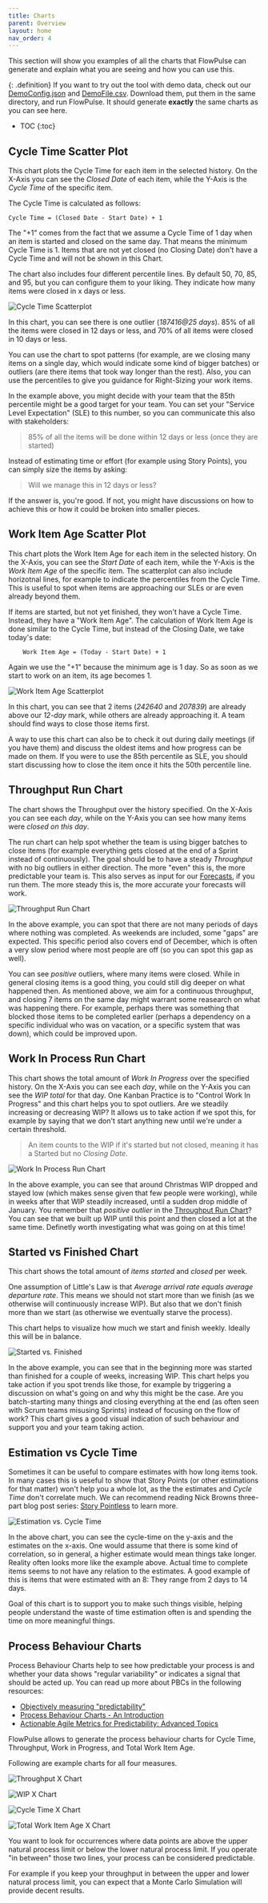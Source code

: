 ```yaml
---
title: Charts
parent: Overview
layout: home
nav_order: 4
---
```


This section will show you examples of all the charts that FlowPulse can generate and explain what you are seeing and how you can use this.

{: .definition}
If you want to try out the tool with demo data, check out our [DemoConfig.json](../assets/exampledata/DemoConfig.json) and [DemoFile.csv](../assets/exampledata/DemoFile.csv). Download them, put them in the same directory, and run FlowPulse. It should generate **exactly** the same charts as you can see here.

- TOC
{:toc}

## Cycle Time Scatter Plot
This chart plots the Cycle Time for each item in the selected history. On the X-Axis you can see the *Closed Date* of each item, while the Y-Axis is the *Cycle Time* of the specific item.

The Cycle Time is calculated as follows:  
```
Cycle Time = (Closed Date - Start Date) + 1
```
The "+1" comes from the fact that we assume a Cycle Time of 1 day when an item is started and closed on the same day. That means the minimum Cycle Time is 1. Items that are not yet closed (no Closing Date) don't have a Cycle Time and will not be shown in this Chart.

The chart also includes four different percentile lines. By default 50, 70, 85, and 95, but you can configure them to your liking. They indicate how many items were closed in x days or less.

![Cycle Time Scatterplot](../assets/charts/CycleTime.png)

In this chart, you can see there is one outlier (*187416@25 days*). 85% of all the items were closed in 12 days or less, and 70% of all items were closed in 10 days or less.

You can use the chart to spot patterns (for example, are we closing many items on a single day, which would indicate some kind of bigger batches) or outliers (are there items that took way longer than the rest). Also, you can use the percentiles to give you guidance for Right-Sizing your work items.

In the example above, you might decide with your team that the 85th percentile might be a good target for your team. You can set your "Service Level Expectation" (SLE) to this number, so you can communicate this also with stakeholders:
> 85% of all the items will be done within 12 days or less (once they are started)

Instead of estimating time or effort (for example using Story Points), you can simply size the items by asking:
> Will we manage this in 12 days or less? 

If the answer is, you're good. If not, you might have discussions on how to achieve this or how it could be broken into smaller pieces.

## Work Item Age Scatter Plot
This chart plots the Work Item Age for each item in the selected history. On the X-Axis, you can see the *Start Date* of each item, while the Y-Axis is the *Work Item Age* of the specific item. The scatterplot can also include horizotnal lines, for example to indicate the percentiles from the Cycle Time. This is useful to spot when items are approaching our SLEs or are even already beyond them.

If items are started, but not yet finished, they won't have a Cycle Time. Instead, they have a "Work Item Age". The calculation of Work Item Age is done similar to the Cycle Time, but instead of the Closing Date, we take today's date:
```
    Work Item Age = (Today - Start Date) + 1
```

Again we use the "+1" because the minimum age is 1 day. So as soon as we start to work on an item, its age becomes 1.

![Work Item Age Scatterplot](../assets/charts/WorkItemAge.png)

In this chart, you can see that 2 items (*242640* and *207839*) are already above our *12-day* mark, while others are already approaching it.
A team should find ways to close those items first.

A way to use this chart can also be to check it out during daily meetings (if you have them) and discuss the oldest items and how progress can be made on them. If you were to use the 85th percentile as SLE, you should start discussing how to close the item once it hits the 50th percentile line.

## Throughput Run Chart
The chart shows the Throughput over the history specified. On the X-Axis you can see each *day*, while on the Y-Axis you can see how many items were *closed on this day*.

The run chart can help spot whether the team is using bigger batches to close items (for example everything gets closed at the end of a Sprint instead of continuously). The goal should be to have a steady *Throughput* with no big outliers in either direction. The more "even" this is, the more predictable your team is. This also serves as input for our [Forecasts](../forecasts/forecasts.html), if you run them. The more steady this is, the more accurate your forecasts will work.

![Throughput Run Chart](../assets/charts/Throughput.png)

In the above example, you can spot that there are not many periods of days where nothing was completed. As weekends are included, some "gaps" are expected. This specific period also covers end of December, which is often a very slow period where most people are off (so you can spot this gap as well).

You can see *positive* outliers, where many items were closed. While in general closing items is a good thing, you could still dig deeper on what happened then. As mentioned above, we aim for a continuous throughput, and closing 7 items on the same day might warrant some reasearch on what was happening there. For example, perhaps there was something that blocked those items to be completed earlier (perhaps a dependency on a specific individual who was on vacation, or a specific system that was down), which could be improved upon.

## Work In Process Run Chart
This chart shows the total amount of *Work In Progress* over the specified history. On the X-Axis you can see each *day*, while on the Y-Axis you can see the *WIP total* for that day. One Kanban Practice is to "Control Work In Progress" and this chart helps you to spot outliers. Are we steadily increasing or decreasing WIP? It allows us to take action if we spot this, for example by saying that we don't start anything new until we're under a certain threshold.

> An item counts to the WIP if it's started but not closed, meaning it has a Started but no *Closing Date*.

![Work In Process Run Chart](../assets/charts/WorkInProcess.png)

In the above example, you can see that around Christmas WIP dropped and stayed low (which makes sense given that few people were working), while in weeks after that WIP steadily increased, until a sudden drop middle of January. You remember that *positive outlier* in the [Throughput Run Chart](#throughput-run-chart)? You can see that we built up WIP until this point and then closed a lot at the same time. Definetly worth investigating what was going on at this time!

## Started vs Finished Chart
This chart shows the total amount of *items started* and *closed* per week.

One assumption of Little's Law is that *Average arrival rate equals average departure rate*. This means we should not start more than we finish (as we otherwise will continuously increase WIP). But also that we don't finish more than we start (as otherwise we eventually starve the process).

This chart helps to visualize how much we start and finish weekly. Ideally this will be in balance.

![Started vs. Finished](../assets/charts/StartedVsFinished.png)

In the above example, you can see that in the beginning more was started than finished for a couple of weeks, increasing WIP. This chart helps you take action if you spot trends like those, for example by triggering a discussion on what's going on and why this might be the case. Are you batch-starting many things and closing everything at the end (as often seen with Scrum teams misusing Sprints) instead of focusing on the flow of work? This chart gives a good visual indication of such behaviour and support you and your team taking action.

## Estimation vs Cycle Time
Sometimes it can be useful to compare estimates with how long items took. In many cases this is ueseful to show that Story Points (or other estimations for that matter) won't help you a whole lot, as the the estimates and *Cycle Time* don't correlate much. We can recommend reading Nick Browns three-part blog post series: [Story Pointless](https://medium.com/nationwide-technology/story-pointless-part-1-of-3-a8fc3941691d) to learn more.

![Estimation vs. Cycle Time](../assets/charts/EstimationVsCycleTime.png)

In the above chart, you can see the cycle-time on the y-axis and the estimates on the x-axis. One would assume that there is some kind of correlation, so in general, a higher estimate would mean things take longer. Reality often looks more like the example above. Actual time to complete items seems to not have any relation to the estimates. A good example of this is items that were estimated with an 8: They range from 2 days to 14 days.

Goal of this chart is to support you to make such things visible, helping people understand the waste of time estimation often is and spending the time on more meaningful things.

## Process Behaviour Charts
Process Behaviour Charts help to see how predictable your process is and whether your data shows "regular variability" or indicates a signal that should be acted up. You can read up more about PBCs in the following resources:

- [Objectively measuring "predictability"](https://medium.com/asos-techblog/objectively-measuring-predictability-469c654fdbcb)
- [Process Behaviour Charts - An Introduction](https://demingalliance.org/resources/articles/process-behaviour-charts-an-introduction)
- [Actionable Agile Metrics for Predictability: Advanced Topics](https://www.goodreads.com/book/show/209566791-actionable-agile-metrics-for-predictability)

FlowPulse allows to generate the process behaviour charts for Cycle Time, Throughput, Work in Progress, and Total Work Item Age.

Following are example charts for all four measures.

![Throughput X Chart](../assets/charts/Throughput_PBC.png)

![WIP X Chart](../assets/charts/WorkInProgress_PBC.png)

![Cycle Time X Chart](../assets/charts/CycleTime_PBC.png)

![Total Work Item Age X Chart](../assets/charts/WorkItemAge_PBC.png)

You want to look for occurrences where data points are above the upper natural process limit or below the lower natural process limit. If you operate "in between" those two lines, your process can be considered predictable.

For example if you keep your throughput in between the upper and lower natural process limit, you can expect that a Monte Carlo Simulation will provide decent results.